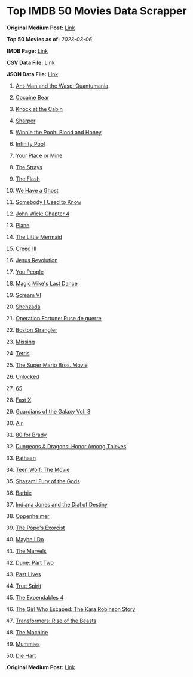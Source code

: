 # Top IMDB 50 Movies Data Scrapper

**Original Medium Post:** [Link](https://medium.com/@nishantsahoo/which-movie-should-i-watch-5c83a3c0f5b1) 

**Top 50 Movies as of:** _2023-03-06_

**IMDB Page:** [Link](http://www.imdb.com/search/title?release_date=2023,2023&title_type=feature)

**CSV Data File:** [Link](/Data/data.csv)

**JSON Data File:** [Link](/Data/data.json)

1. [Ant-Man and the Wasp: Quantumania](https://www.imdb.com/title/tt10954600/?ref_=adv_li_tt)

2. [Cocaine Bear](https://www.imdb.com/title/tt14209916/?ref_=adv_li_tt)

3. [Knock at the Cabin](https://www.imdb.com/title/tt15679400/?ref_=adv_li_tt)

4. [Sharper](https://www.imdb.com/title/tt12573454/?ref_=adv_li_tt)

5. [Winnie the Pooh: Blood and Honey](https://www.imdb.com/title/tt19623240/?ref_=adv_li_tt)

6. [Infinity Pool](https://www.imdb.com/title/tt10365998/?ref_=adv_li_tt)

7. [Your Place or Mine](https://www.imdb.com/title/tt12823454/?ref_=adv_li_tt)

8. [The Strays](https://www.imdb.com/title/tt16437278/?ref_=adv_li_tt)

9. [The Flash](https://www.imdb.com/title/tt0439572/?ref_=adv_li_tt)

10. [We Have a Ghost](https://www.imdb.com/title/tt7798604/?ref_=adv_li_tt)

11. [Somebody I Used to Know](https://www.imdb.com/title/tt15333984/?ref_=adv_li_tt)

12. [John Wick: Chapter 4](https://www.imdb.com/title/tt10366206/?ref_=adv_li_tt)

13. [Plane](https://www.imdb.com/title/tt5884796/?ref_=adv_li_tt)

14. [The Little Mermaid](https://www.imdb.com/title/tt5971474/?ref_=adv_li_tt)

15. [Creed III](https://www.imdb.com/title/tt11145118/?ref_=adv_li_tt)

16. [Jesus Revolution](https://www.imdb.com/title/tt10098448/?ref_=adv_li_tt)

17. [You People](https://www.imdb.com/title/tt14826022/?ref_=adv_li_tt)

18. [Magic Mike's Last Dance](https://www.imdb.com/title/tt16280138/?ref_=adv_li_tt)

19. [Scream VI](https://www.imdb.com/title/tt17663992/?ref_=adv_li_tt)

20. [Shehzada](https://www.imdb.com/title/tt13130948/?ref_=adv_li_tt)

21. [Operation Fortune: Ruse de guerre](https://www.imdb.com/title/tt7985704/?ref_=adv_li_tt)

22. [Boston Strangler](https://www.imdb.com/title/tt2560078/?ref_=adv_li_tt)

23. [Missing](https://www.imdb.com/title/tt10855768/?ref_=adv_li_tt)

24. [Tetris](https://www.imdb.com/title/tt12758060/?ref_=adv_li_tt)

25. [The Super Mario Bros. Movie](https://www.imdb.com/title/tt6718170/?ref_=adv_li_tt)

26. [Unlocked](https://www.imdb.com/title/tt26160190/?ref_=adv_li_tt)

27. [65](https://www.imdb.com/title/tt12261776/?ref_=adv_li_tt)

28. [Fast X](https://www.imdb.com/title/tt5433140/?ref_=adv_li_tt)

29. [Guardians of the Galaxy Vol. 3](https://www.imdb.com/title/tt6791350/?ref_=adv_li_tt)

30. [Air](https://www.imdb.com/title/tt16419074/?ref_=adv_li_tt)

31. [80 for Brady](https://www.imdb.com/title/tt18079362/?ref_=adv_li_tt)

32. [Dungeons & Dragons: Honor Among Thieves](https://www.imdb.com/title/tt2906216/?ref_=adv_li_tt)

33. [Pathaan](https://www.imdb.com/title/tt12844910/?ref_=adv_li_tt)

34. [Teen Wolf: The Movie](https://www.imdb.com/title/tt15486810/?ref_=adv_li_tt)

35. [Shazam! Fury of the Gods](https://www.imdb.com/title/tt10151854/?ref_=adv_li_tt)

36. [Barbie](https://www.imdb.com/title/tt1517268/?ref_=adv_li_tt)

37. [Indiana Jones and the Dial of Destiny](https://www.imdb.com/title/tt1462764/?ref_=adv_li_tt)

38. [Oppenheimer](https://www.imdb.com/title/tt15398776/?ref_=adv_li_tt)

39. [The Pope's Exorcist](https://www.imdb.com/title/tt13375076/?ref_=adv_li_tt)

40. [Maybe I Do](https://www.imdb.com/title/tt20879602/?ref_=adv_li_tt)

41. [The Marvels](https://www.imdb.com/title/tt10676048/?ref_=adv_li_tt)

42. [Dune: Part Two](https://www.imdb.com/title/tt15239678/?ref_=adv_li_tt)

43. [Past Lives](https://www.imdb.com/title/tt13238346/?ref_=adv_li_tt)

44. [True Spirit](https://www.imdb.com/title/tt2353868/?ref_=adv_li_tt)

45. [The Expendables 4](https://www.imdb.com/title/tt3291150/?ref_=adv_li_tt)

46. [The Girl Who Escaped: The Kara Robinson Story](https://www.imdb.com/title/tt25602750/?ref_=adv_li_tt)

47. [Transformers: Rise of the Beasts](https://www.imdb.com/title/tt5090568/?ref_=adv_li_tt)

48. [The Machine](https://www.imdb.com/title/tt11040844/?ref_=adv_li_tt)

49. [Mummies](https://www.imdb.com/title/tt23177868/?ref_=adv_li_tt)

50. [Die Hart](https://www.imdb.com/title/tt26198528/?ref_=adv_li_tt)

**Original Medium Post:** [Link](https://medium.com/@nishantsahoo/which-movie-should-i-watch-5c83a3c0f5b1) 
